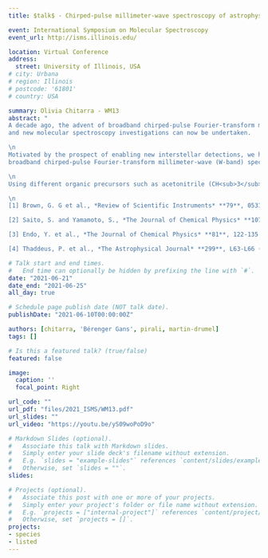 ```yaml
---
title: $talk$ - Chirped-pulse millimeter-wave spectroscopy of astrophysical radicals in a pulse jet discharge experiment

event: International Symposium on Molecular Spectroscopy
event_url: http://isms.illinois.edu/

location: Virtual Conference
address:
  street: University of Illinois, USA
# city: Urbana
# region: Illinois
# postcode: '61801'
# country: USA

summary: Olivia Chitarra - WM13
abstract: "
A decade ago, the advent of broadband chirped-pulse Fourier-transform microwave spectrometers revolutionized rotational spectroscopy in the centimeter-wave region [1]. Commercial solution are available in the millimeter-wave region,
and new molecular spectroscopy investigations can now be undertaken.

\n
Motivated by the prospect of enabling new interstellar detections, we have developed a new set-up associating a
broadband chirped-pulse Fourier-transform millimeter-wave (W-band) spectrometer and a supersonic jet chamber. Radicals are produced by an electric discharge in the high pressure part of the jet and reactive species are directly probed by the radiation at temperatures as low as few Kelvin.

\n
Using different organic precursors such as acetonitrile (CH<sub>3</sub>CN), methanol (CH<sub>3</sub>OH) or allene (C<sub>3</sub>H<sub>4</sub>), we were able to study rich discharge mixtures. Among others, we were able to produce and detect the cyanomethyl radical (CH<sub>2</sub>CN) [2], the methoxy radical (CH<sub>3</sub>O) [3] and cyclopropenylidene (c-C<sub>3</sub>H<sub>2</sub>) [4] in the vibrational ground state and in several vibrational excited states. In the presentation, technical details of the set-up will be provided, together with the preliminary results we obtained.

\n
[1] Brown, G. G et al., *Review of Scientific Instruments* **79**, 053103 (2008)\n

[2] Saito, S. and Yamamoto, S., *The Journal of Chemical Physics* **107**, 1732 (1997)\n

[3] Endo, Y. et al., *The Journal of Chemical Physics* **81**, 122-135 (1984)\n

[4] Thaddeus, P. et al., *The Astrophysical Journal* **299**, L63-L66 (1985)"

# Talk start and end times.
#   End time can optionally be hidden by prefixing the line with `#`.
date: "2021-06-21"
date_end: "2021-06-25"
all_day: true

# Schedule page publish date (NOT talk date).
publishDate: "2021-06-10T00:00:00Z"

authors: [chitarra, 'Bérenger Gans', pirali, martin-drumel]
tags: []

# Is this a featured talk? (true/false)
featured: false

image:
  caption: ''
  focal_point: Right

url_code: ""
url_pdf: "files/2021_ISMS/WM13.pdf"
url_slides: ""
url_video: "https://youtu.be/yS09woPoD9o"

# Markdown Slides (optional).
#   Associate this talk with Markdown slides.
#   Simply enter your slide deck's filename without extension.
#   E.g. `slides = "example-slides"` references `content/slides/example-slides.md`.
#   Otherwise, set `slides = ""`.
slides:

# Projects (optional).
#   Associate this post with one or more of your projects.
#   Simply enter your project's folder or file name without extension.
#   E.g. `projects = ["internal-project"]` references `content/project/deep-learning/index.md`.
#   Otherwise, set `projects = []`.
projects:
- species
- listed
---
```





